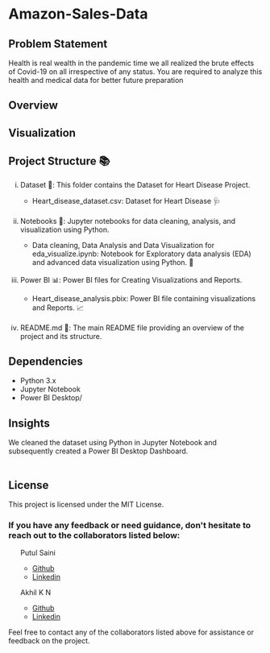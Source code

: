 # Amazon-Sales-Data

<h2>Problem Statement</h2>
Health is real wealth in the pandemic time we all realized the brute effects of Covid-19 on all irrespective of any status. You are required to analyze this health and medical data for better future preparation

<h2>Overview</h2>



<h2>Visualization</h2>




<h2>Project Structure 📚</h2>
<ol type="i">
      <li>Dataset 📑: This folder contains the Dataset for Heart Disease Project.</li>
        <ul>
            <li>Heart_disease_dataset.csv: Dataset for Heart Disease 🩺</li>
        </ul>
      <br>  
     <li>Notebooks 📝: Jupyter notebooks for data cleaning, analysis, and visualization using Python.</li>
        <ul>
            <li>Data cleaning, Data Analysis and Data Visualization for eda_visualize.ipynb: Notebook for Exploratory data analysis (EDA) and advanced data visualization using                 Python. 🧹</li>
        </ul>
        <br>    
    <li>Power BI 📊: Power BI files for Creating Visualizations and Reports.</li>
        <ul>
            <li>Heart_disease_analysis.pbix: Power BI file containing visualizations and Reports. 📈</li>
        </ul>
        <br>    
    <li>README.md 🧾: The main README file providing an overview of the project and its structure.</li>
</ol>

<h2>Dependencies</h2>
<ul>
  <li>Python 3.x</li>
  <li>Jupyter Notebook</li>
  <li>Power BI Desktop/</li>
</ul>

<h2>Insights</h2>
We cleaned the dataset using Python in Jupyter Notebook and subsequently created a Power BI Desktop Dashboard. <br><br>

<h2>License</h2>
This project is licensed under the MIT License.

<h3>If you have any feedback or need guidance, don't hesitate to reach out to the collaborators listed below:</h3>

<ul>Putul Saini
  <ul>
    <li><a href='https://github.com/putulsaini'>Github</a></li>
    <li><a href='https://www.linkedin.com/in/putulsaini8/'>Linkedin</a></li>
  </ul>
</ul>
<ul>Akhil K N
  <ul>
    <li><a href='https://github.com/akhilkn27'>Github</a></li>
    <li><a href='https://www.linkedin.com/in/akhilkn'>Linkedin</a></li>
  </ul>
</ul>
<p>Feel free to contact any of the collaborators listed above for assistance or feedback on the project.</p>
